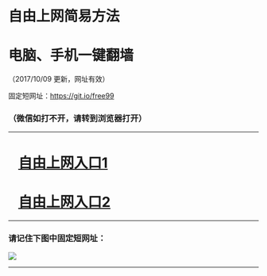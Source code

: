 ﻿# 自由上网简易方法

# 电脑、手机一键翻墙

（2017/10/09 更新，网址有效）

固定短网址：https://git.io/free99

### （微信如打不开，请转到浏览器打开）


***





# &nbsp;&nbsp; <a href="http://ft971711844.fwq-tz-1001.info/fwqtz01.html?t=10090012399 " target="_blank">自由上网入口1</a>
# &nbsp;&nbsp; <a href="http://ft3010311779.fwq-tz-1002.info/fwqtz02.html?t=100900124570 " target="_blank">自由上网入口2</a>
***

### 请记住下图中固定短网址：

<img src="https://s3-us-west-2.amazonaws.com/fwq-1001/yjfq-20170905okok.png" /> 


***

